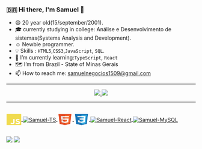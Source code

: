 ### 🇧🇷 Hi there, I'm Samuel 👋


- 😄 20 year old(15/september/2001).
- 🎓 currently studying in college: Análise e Desenvolvimento de sistemas(Systems Analysis and Development).
- ☺️  Newbie programmer.
- 💡 Skills :  `HTML5`,`CSS3`,`JavaScript`, `SQL`.
- 🌱 I’m currently learning:`TypeScript`, `React`
- 🗺️ I’m from Brazil - State of Minas Gerais
- 📫 How to reach me: samuelnegocios1509@gmail.com


<hr>

<div align="center">
  <a href="https://github.com/samuelESP">
  <img height="180em" src="https://github-readme-stats.vercel.app/api?username=samuelESP&show_icons=true&theme=dark&include_all_commits=true&count_private=true"/>
  <img height="180em" src="https://github-readme-stats.vercel.app/api/top-langs/?username=samuelESP&layout=compact&langs_count=7&theme=dark"/>
</div>
<hr>
</div>
<div style="display: inline_block"><br>
  <img align="center" alt="Samuel-Js" height="30" width="40" src="https://raw.githubusercontent.com/devicons/devicon/master/icons/javascript/javascript-plain.svg">
  <img align="center" alt="Samuel-TS" height="30" width="40" src="https://cdn.jsdelivr.net/gh/devicons/devicon/icons/typescript/typescript-original.svg">
  <img align="center" alt="Samuel-HTML" height="30" width="40" src="https://raw.githubusercontent.com/devicons/devicon/master/icons/html5/html5-original.svg">
  <img align="center" alt="Samuel-CSS" height="30" width="40" src="https://raw.githubusercontent.com/devicons/devicon/master/icons/css3/css3-original.svg">
  <img align="center" alt="Samuel-React" height="30" width="40" src="https://cdn.jsdelivr.net/gh/devicons/devicon/icons/react/react-original.svg" />
  <img align="center" alt="Samuel-MySQL" height="30" width="40" src="https://cdn.jsdelivr.net/gh/devicons/devicon/icons/mysql/mysql-original.svg" />
  
</div>
  
  ##
 
<div> 
<a href = "mailto:samuelnegocios1509@gmail.com"><img src="https://img.shields.io/badge/-Gmail-%23333?style=for-the-badge&logo=gmail&logoColor=white" target="_blank"></a>
<a href="https://www.linkedin.com/in/samuel-e-14100a19b/" target="_blank"><img src="https://img.shields.io/badge/-LinkedIn-%230077B5?style=for-the-badge&logo=linkedin&logoColor=white" target="_blank"></a> 
</div>
